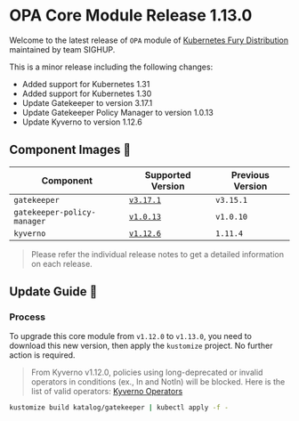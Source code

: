 # OPA Core Module Release 1.13.0

Welcome to the latest release of `OPA` module of [Kubernetes Fury Distribution](https://github.com/sighupio/fury-distribution) maintained by team SIGHUP.

This is a minor release including the following changes:

- Added support for Kubernetes 1.31
- Added support for Kubernetes 1.30
- Update Gatekeeper to version 3.17.1
- Update Gatekeeper Policy Manager to version 1.0.13
- Update Kyverno to version 1.12.6

## Component Images 🚢

| Component                   | Supported Version                                                                       | Previous Version |
| --------------------------- | --------------------------------------------------------------------------------------- | ---------------- |
| `gatekeeper`                | [`v3.17.1`](https://github.com/open-policy-agent/gatekeeper/releases/tag/v3.15.1)       | `v3.15.1`        |
| `gatekeeper-policy-manager` | [`v1.0.13`](https://github.com/sighupio/gatekeeper-policy-manager/releases/tag/v1.0.13) | `v1.0.10`        |
| `kyverno`                   | [`v1.12.6`](https://github.com/kyverno/kyverno/releases/tag/v1.12.6)                    | `1.11.4`         |

> Please refer the individual release notes to get a detailed information on each release.

## Update Guide 🦮

### Process

To upgrade this core module from `v1.12.0` to `v1.13.0`, you need to download this new version, then apply the `kustomize` project. No further action is required.

> From Kyverno v1.12.0, policies using long-deprecated or invalid operators in conditions (ex., In and NotIn) will be blocked.
Here is the list of valid operators: [Kyverno Operators](https://kyverno.io/docs/writing-policies/preconditions/#operators)

```bash
kustomize build katalog/gatekeeper | kubectl apply -f -
```
